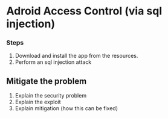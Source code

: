 # Adroid Access Control (via sql injection)

### Steps


1. Download and install the app from the resources.
2. Perform an sql injection attack

## Mitigate the problem

1. Explain the security problem
2. Explain the exploit
3. Explain mitigation (how this can be fixed)
